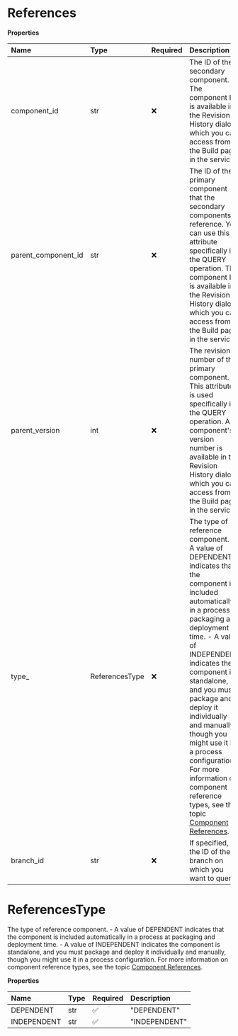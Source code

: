 # References

**Properties**

| Name                | Type           | Required | Description                                                                                                                                                                                                                                                                                                                                                                                                                                                                                                                                                                   |
| :------------------ | :------------- | :------- | :---------------------------------------------------------------------------------------------------------------------------------------------------------------------------------------------------------------------------------------------------------------------------------------------------------------------------------------------------------------------------------------------------------------------------------------------------------------------------------------------------------------------------------------------------------------------------- |
| component_id        | str            | ❌       | The ID of the secondary component. The component ID is available in the Revision History dialog, which you can access from the Build page in the service.                                                                                                                                                                                                                                                                                                                                                                                                                     |
| parent_component_id | str            | ❌       | The ID of the primary component that the secondary components reference. You can use this attribute specifically in the QUERY operation. The component ID is available in the Revision History dialog, which you can access from the Build page in the service.                                                                                                                                                                                                                                                                                                               |
| parent_version      | int            | ❌       | The revision number of the primary component. This attribute is used specifically in the QUERY operation. A component's version number is available in the Revision History dialog, which you can access from the Build page in the service.                                                                                                                                                                                                                                                                                                                                  |
| type\_              | ReferencesType | ❌       | The type of reference component. - A value of DEPENDENT indicates that the component is included automatically in a process at packaging and deployment time. - A value of INDEPENDENT indicates the component is standalone, and you must package and deploy it individually and manually, though you might use it in a process configuration. For more information on component reference types, see the topic [Component References](https://help.boomi.com/docs/Atomsphere/Integration/Process%20building/int-Component_references_8d7cf9db-2716-4301-b8d8-46eb9f055999). |
| branch_id           | str            | ❌       | If specified, the ID of the branch on which you want to query.                                                                                                                                                                                                                                                                                                                                                                                                                                                                                                                |

# ReferencesType

The type of reference component. - A value of DEPENDENT indicates that the component is included automatically in a process at packaging and deployment time. - A value of INDEPENDENT indicates the component is standalone, and you must package and deploy it individually and manually, though you might use it in a process configuration. For more information on component reference types, see the topic [Component References](https://help.boomi.com/docs/Atomsphere/Integration/Process%20building/int-Component_references_8d7cf9db-2716-4301-b8d8-46eb9f055999).

**Properties**

| Name        | Type | Required | Description   |
| :---------- | :--- | :------- | :------------ |
| DEPENDENT   | str  | ✅       | "DEPENDENT"   |
| INDEPENDENT | str  | ✅       | "INDEPENDENT" |

